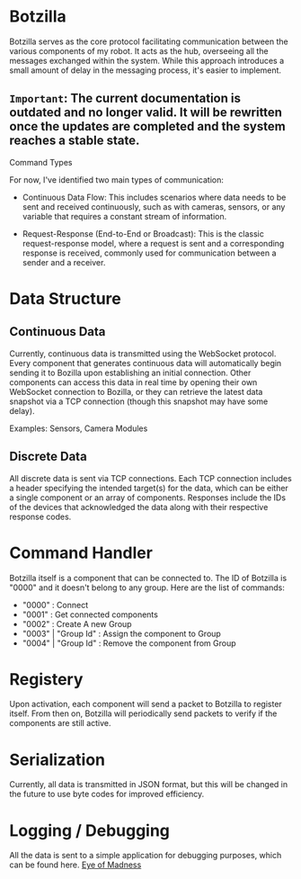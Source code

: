 # Botzilla

Botzilla serves as the core protocol facilitating communication between the various components of my robot. It acts as the hub, overseeing all the messages exchanged within the system. While this approach introduces a small amount of delay in the messaging process, it's easier to implement.

`Important`: The current documentation is outdated and no longer valid. It will be rewritten once the updates are completed and the system reaches a stable state.
---

Command Types

For now, I've identified two main types of communication:

- Continuous Data Flow:
This includes scenarios where data needs to be sent and received continuously, such as with cameras, sensors, or any variable that requires a constant stream of information.

- Request-Response (End-to-End or Broadcast):
This is the classic request-response model, where a request is sent and a corresponding response is received, commonly used for communication between a sender and a receiver.

# Data Structure

## Continuous Data
Currently, continuous data is transmitted using the WebSocket protocol. Every component that generates continuous data will automatically begin sending it to Bozilla upon establishing an initial connection. Other components can access this data in real time by opening their own WebSocket connection to Bozilla, or they can retrieve the latest data snapshot via a TCP connection (though this snapshot may have some delay).

Examples: Sensors, Camera Modules

## Discrete Data
All discrete data is sent via TCP connections. Each TCP connection includes a header specifying the intended target(s) for the data, which can be either a single component or an array of components. Responses include the IDs of the devices that acknowledged the data along with their respective response codes.

# Command Handler
Botzilla itself is a component that can be connected to. The ID of Botzilla is "0000" and it doesn't belong to any group. Here are the list of commands:
- "0000" : Connect
- "0001" : Get connected components
- "0002" : Create A new Group
- "0003" | "Group Id" : Assign the component to Group
- "0004" | "Group Id" : Remove the component from Group

# Registery
Upon activation, each component will send a packet to Botzilla to register itself. From then on, Botzilla will periodically send packets to verify if the components are still active.

# Serialization
Currently, all data is transmitted in JSON format, but this will be changed in the future to use byte codes for improved efficiency.

# Logging / Debugging
All the data is sent to a simple application for debugging purposes, which can be found here.
<a href="https://github.com/rima1881/Eye-of-Madness">Eye of Madness</a>
